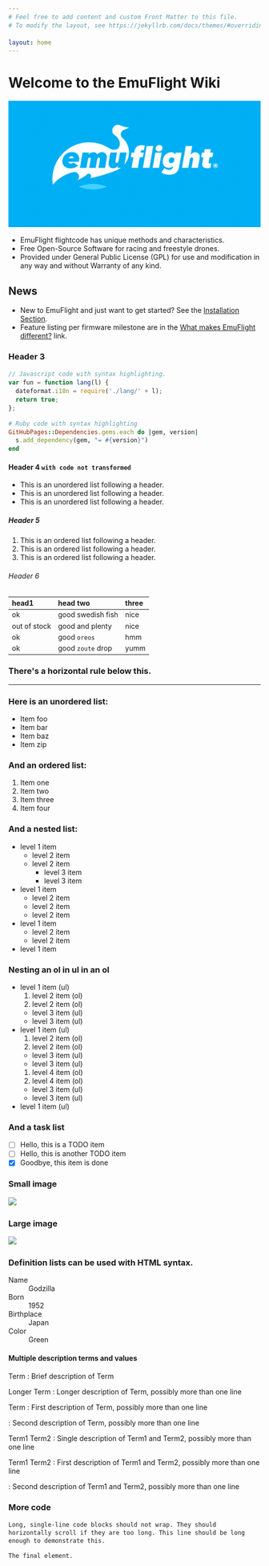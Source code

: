 ```yaml
---
# Feel free to add content and custom Front Matter to this file.
# To modify the layout, see https://jekyllrb.com/docs/themes/#overriding-theme-defaults

layout: home
---
```


# [](#header-1)Welcome to the EmuFlight Wiki

![](assets/images/emuflight-banner.jpg)

- EmuFlight flightcode has unique methods and characteristics.
- Free Open-Source Software for racing and freestyle drones.
- Provided under General Public License (GPL) for use and modification in any way and without Warranty of any kind.

## [](#header-2)News

- New to EmuFlight and just want to get started? See the [Installation Section](https://github.com/emuflight/EmuFlight/wiki/Installing-EmuFlight).
- Feature listing per firmware milestone are in the [What makes EmuFlight different?](https://github.com/emuflight/EmuFlight/wiki/What-makes-EmuFlight-different%3F) link.

### [](#header-3)Header 3

```js
// Javascript code with syntax highlighting.
var fun = function lang(l) {
  dateformat.i18n = require('./lang/' + l);
  return true;
};
```

```ruby
# Ruby code with syntax highlighting
GitHubPages::Dependencies.gems.each do |gem, version|
  s.add_dependency(gem, "= #{version}")
end
```

#### [](#header-4)Header 4 `with code not transformed`

- This is an unordered list following a header.
- This is an unordered list following a header.
- This is an unordered list following a header.

##### [](#header-5)Header 5

1.  This is an ordered list following a header.
2.  This is an ordered list following a header.
3.  This is an ordered list following a header.

###### [](#header-6)Header 6

| head1        | head two          | three |
| :----------- | :---------------- | :---- |
| ok           | good swedish fish | nice  |
| out of stock | good and plenty   | nice  |
| ok           | good `oreos`      | hmm   |
| ok           | good `zoute` drop | yumm  |

### There's a horizontal rule below this.

---

### Here is an unordered list:

- Item foo
- Item bar
- Item baz
- Item zip

### And an ordered list:

1.  Item one
1.  Item two
1.  Item three
1.  Item four

### And a nested list:

- level 1 item
  - level 2 item
  - level 2 item
    - level 3 item
    - level 3 item
- level 1 item
  - level 2 item
  - level 2 item
  - level 2 item
- level 1 item
  - level 2 item
  - level 2 item
- level 1 item

### Nesting an ol in ul in an ol

- level 1 item (ul)
  1. level 2 item (ol)
  1. level 2 item (ol)
  - level 3 item (ul)
  - level 3 item (ul)
- level 1 item (ul)
  1. level 2 item (ol)
  1. level 2 item (ol)
  - level 3 item (ul)
  - level 3 item (ul)
  1. level 4 item (ol)
  1. level 4 item (ol)
  - level 3 item (ul)
  - level 3 item (ul)
- level 1 item (ul)

### And a task list

- [ ] Hello, this is a TODO item
- [ ] Hello, this is another TODO item
- [x] Goodbye, this item is done

### Small image

![](https://assets-cdn.github.com/images/icons/emoji/octocat.png)

### Large image

![](https://guides.github.com/activities/hello-world/branching.png)

### Definition lists can be used with HTML syntax.

<dl>
<dt>Name</dt>
<dd>Godzilla</dd>
<dt>Born</dt>
<dd>1952</dd>
<dt>Birthplace</dt>
<dd>Japan</dd>
<dt>Color</dt>
<dd>Green</dd>
</dl>

#### Multiple description terms and values

Term
: Brief description of Term

Longer Term
: Longer description of Term,
possibly more than one line

Term
: First description of Term,
possibly more than one line

: Second description of Term,
possibly more than one line

Term1
Term2
: Single description of Term1 and Term2,
possibly more than one line

Term1
Term2
: First description of Term1 and Term2,
possibly more than one line

: Second description of Term1 and Term2,
possibly more than one line

### More code

```
Long, single-line code blocks should not wrap. They should horizontally scroll if they are too long. This line should be long enough to demonstrate this.
```

```
The final element.
```
